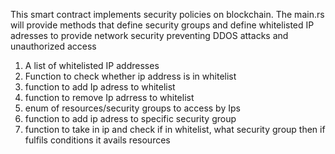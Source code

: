 
This smart contract implements security policies on blockchain. The main.rs will provide methods that define security groups and define whitelisted IP adresses to provide network security preventing DDOS attacks and unauthorized access

1. A list of whitelisted IP addresses
2. Function to check whether ip address is in whitelist
3. function to add Ip adress to whitelist
4. function to remove Ip adrress to whitelist
5. enum of resources/security groups to access by Ips
6. function to add ip adress to specific security group
7. function to take in ip and check if in whitelist, what security group then if fulfils conditions it avails resources

